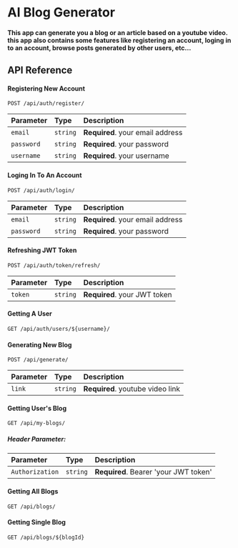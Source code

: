 # AI Blog Generator

#### This app can generate you a blog or an article based on a youtube video. this app also contains some features like registering an account, loging in to an account, browse posts generated by other users, etc...



## API Reference

#### Registering New Account

```http
POST /api/auth/register/
```

| Parameter | Type     | Description                |
| :-------- | :------- | :------------------------- |
| `email` | `string` | **Required**. your email address |
| `password` | `string` | **Required**. your password |
| `username` | `string` | **Required**. your username |

#### Loging In To An Account

```http
POST /api/auth/login/
```

| Parameter | Type     | Description                       |
| :-------- | :------- | :-------------------------------- |
| `email`      | `string` | **Required**. your email address |
| `password`      | `string` | **Required**. your password |

#### Refreshing JWT Token

```http
POST /api/auth/token/refresh/
```

| Parameter | Type     | Description                       |
| :-------- | :------- | :-------------------------------- |
| `token`      | `string` | **Required**. your JWT token |


#### Getting A User

```http
GET /api/auth/users/${username}/
```


#### Generating New Blog

```http
POST /api/generate/
```

| Parameter | Type     | Description                       |
| :-------- | :------- | :-------------------------------- |
| `link`      | `string` | **Required**. youtube video link |


#### Getting User's Blog

```http
GET /api/my-blogs/
```

##### Header Parameter:

| Parameter | Type     | Description                       |
| :-------- | :------- | :-------------------------------- |
| `Authorization`      | `string` | **Required**. Bearer 'your JWT token' |

#### Getting All Blogs

```http
GET /api/blogs/
```

#### Getting Single Blog

```http
GET /api/blogs/${blogId}
```
